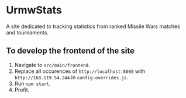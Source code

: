 # UrmwStats

A site dedicated to tracking statistics from ranked Missile Wars matches and tournaments.

## To develop the frontend of the site

1. Navigate to `src/main/frontend`.
2. Replace all occurences of `http://localhost:8080` with `http://168.119.54.244` in `config-overrides.js`.
3. Run `npm start`.
4. Profit.
